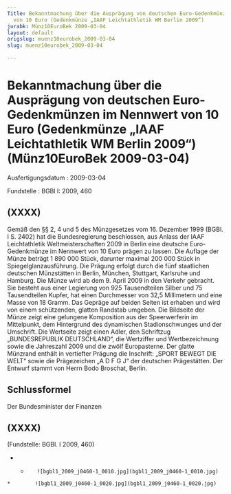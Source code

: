 ```yaml
---
Title: Bekanntmachung über die Ausprägung von deutschen Euro-Gedenkmünzen im Nennwert
  von 10 Euro (Gedenkmünze „IAAF Leichtathletik WM Berlin 2009“)
jurabk: Münz10EuroBek 2009-03-04
layout: default
origslug: muenz10eurobek_2009-03-04
slug: muenz10eurobek_2009-03-04

---
```


# Bekanntmachung über die Ausprägung von deutschen Euro-Gedenkmünzen im Nennwert von 10 Euro (Gedenkmünze „IAAF Leichtathletik WM Berlin 2009“) (Münz10EuroBek 2009-03-04)

Ausfertigungsdatum
:   2009-03-04

Fundstelle
:   BGBl I: 2009, 460


## (XXXX)

Gemäß den §§ 2, 4 und 5 des Münzgesetzes vom 16. Dezember 1999 (BGBl.
I S. 2402) hat die Bundesregierung beschlossen, aus Anlass der IAAF
Leichtathletik Weltmeisterschaften 2009 in Berlin eine deutsche Euro-
Gedenkmünze im Nennwert von 10 Euro prägen zu lassen. Die Auflage der
Münze beträgt 1 890 000 Stück, darunter maximal 200 000 Stück in
Spiegelglanzausführung. Die Prägung erfolgt durch die fünf staatlichen
deutschen Münzstätten in Berlin, München, Stuttgart, Karlsruhe und
Hamburg.
Die Münze wird ab dem 9. April 2009 in den Verkehr gebracht. Sie
besteht aus einer Legierung von 925 Tausendteilen Silber und 75
Tausendteilen Kupfer, hat einen Durchmesser von 32,5 Millimetern und
eine Masse von 18 Gramm. Das Gepräge auf beiden Seiten ist erhaben und
wird von einem schützenden, glatten Randstab umgeben.
Die Bildseite der Münze zeigt eine gelungene Komposition aus der
Speerwerferin im Mittelpunkt, dem Hintergrund des dynamischen
Stadionschwunges und der Umschrift.
Die Wertseite zeigt einen Adler, den Schriftzug „BUNDESREPUBLIK
DEUTSCHLAND“, die Wertziffer und Wertbezeichnung sowie die Jahreszahl
2009 und die zwölf Europasterne.
Der glatte Münzrand enthält in vertiefter Prägung die Inschrift:
„SPORT BEWEGT DIE WELT“
sowie die Prägezeichen „A D F G J“ der deutschen Prägestätten.
Der Entwurf stammt von Herrn Bodo Broschat, Berlin.


## Schlussformel

Der Bundesminister der Finanzen


## (XXXX)

(Fundstelle: BGBl. I 2009, 460)

*    *        ![bgbl1_2009_j0460-1_0010.jpg](bgbl1_2009_j0460-1_0010.jpg)
    *        ![bgbl1_2009_j0460-1_0020.jpg](bgbl1_2009_j0460-1_0020.jpg)


